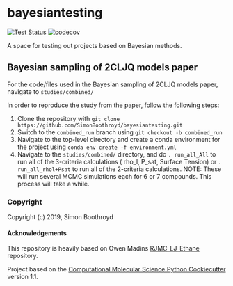 bayesiantesting
==============================
[//]: # (Badges)
[![Test Status](https://github.com/SimonBoothroyd/bayesiantesting/workflows/tests/badge.svg)](https://github.com/SimonBoothroyd/bayesiantesting/actions)
[![codecov](https://codecov.io/gh/SimonBoothroyd/bayesiantesting/branch/master/graph/badge.svg)](https://codecov.io/gh/SimonBoothroyd/bayesiantesting/branch/master)

A space for testing out projects based on Bayesian methods.

## Bayesian sampling of 2CLJQ models paper

For the code/files used in the Bayesian sampling of 2CLJQ models paper, navigate to `studies/combined/`

In order to reproduce the study from the paper, follow the following steps:

1. Clone the repository with `git clone https://github.com/SimonBoothroyd/bayesiantesting.git`
2. Switch to the `combined_run` branch using `git checkout -b combined_run`
3. Navigate to the top-level directory and create a conda environment for the project
   using `conda env create -f environment.yml`
4. Navigate to the `studies/combined/` directory, and do `. run_all_All` to run all of the 3-criteria calculations (
   rho_l, P_sat, Surface Tension) or `. run_all_rhol+Psat` to run all of the 2-criteria calculations. NOTE: These will
   run several MCMC simulations each for 6 or 7 compounds. This process will take a while.


### Copyright

Copyright (c) 2019, Simon Boothroyd


#### Acknowledgements

This repository is heavily based on Owen Madins [RJMC_LJ_Ethane](https://github.com/ocmadin/RJMC_LJ_Ethane) repository.

Project based on the 
[Computational Molecular Science Python Cookiecutter](https://github.com/molssi/cookiecutter-cms) version 1.1.

